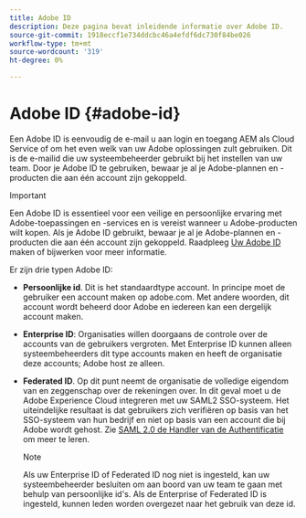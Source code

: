 ```yaml
---
title: Adobe ID
description: Deze pagina bevat inleidende informatie over Adobe ID.
source-git-commit: 1918eccf1e734ddcbc46a4efdf6dc730f84be026
workflow-type: tm+mt
source-wordcount: '319'
ht-degree: 0%

---
```



# Adobe ID {#adobe-id}

Een Adobe ID is eenvoudig de e-mail u aan login en toegang AEM als Cloud Service of om het even welk van uw Adobe oplossingen zult gebruiken. Dit is de e-mailid die uw systeembeheerder gebruikt bij het instellen van uw team. Door je Adobe ID te gebruiken, bewaar je al je Adobe-plannen en -producten die aan één account zijn gekoppeld.

>[!IMPORTANT]
>Een Adobe ID is essentieel voor een veilige en persoonlijke ervaring met Adobe-toepassingen en -services en is vereist wanneer u Adobe-producten wilt kopen. Als je Adobe ID gebruikt, bewaar je al je Adobe-plannen en -producten die aan één account zijn gekoppeld. Raadpleeg [Uw Adobe ID](https://helpx.adobe.com/ca/manage-account/using/create-update-adobe-id.html#HowtocreateorupdateyourAdobeID) maken of bijwerken voor meer informatie.


Er zijn drie typen Adobe ID:

* **Persoonlijke id**. Dit is het standaardtype account. In principe moet de gebruiker een account maken op adobe.com. Met andere woorden, dit account wordt beheerd door Adobe en iedereen kan een dergelijk account maken.

* **Enterprise ID**: Organisaties willen doorgaans de controle over de accounts van de gebruikers vergroten. Met Enterprise ID kunnen alleen systeembeheerders dit type accounts maken en heeft de organisatie deze accounts; Adobe host ze alleen.

* **Federated ID**. Op dit punt neemt de organisatie de volledige eigendom van en zeggenschap over de rekeningen over. In dit geval moet u de Adobe Experience Cloud integreren met uw SAML2 SSO-systeem. Het uiteindelijke resultaat is dat gebruikers zich verifiëren op basis van het SSO-systeem van hun bedrijf en niet op basis van een account die bij Adobe wordt gehost. Zie [SAML 2.0 de Handler van de Authentificatie](https://experienceleague.adobe.com/docs/experience-manager-65/administering/security/saml-2-0-authenticationhandler.html#security) om meer te leren.

   >[!NOTE]
   >Als uw Enterprise ID of Federated ID nog niet is ingesteld, kan uw systeembeheerder besluiten om aan boord van uw team te gaan met behulp van persoonlijke id&#39;s. Als de Enterprise of Federated ID is ingesteld, kunnen leden worden overgezet naar het gebruik van deze id.




